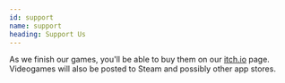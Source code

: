 ```yaml
---
id: support
name: support
heading: Support Us
---
```


As we finish our games, you'll be able to buy them on our [itch.io](https://transtapir.itch.io) page. Videogames will also be posted to Steam and possibly other app stores.